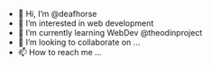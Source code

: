 - 👋 Hi, I’m @deafhorse
- 👀 I’m interested in web development
- 🌱 I’m currently learning WebDev @theodinproject
- 💞️ I’m looking to collaborate on ...
- 📫 How to reach me ...

<!---
deafhorse/deafhorse is a ✨ special ✨ repository because its `README.md` (this file) appears on your GitHub profile.
You can click the Preview link to take a look at your changes.
--->
